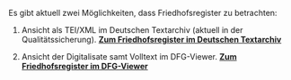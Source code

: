 Es gibt aktuell zwei Möglichkeiten, dass Friedhofsregister zu betrachten:

1. Ansicht als TEI/XML im Deutschen Textarchiv (aktuell in der Qualitätssicherung).
**[Zum Friedhofsregister im Deutschen Textarchiv](http://www.deutschestextarchiv.de/dtaq/book/view/jacobson_strelitzfriedhofsregister_1929)**

2. Ansicht der Digitalisate samt Volltext im DFG-Viewer.
**[Zum Friedhofsregister im DFG-Viewer](https://dfg-viewer.de/show/?tx_dlf[id]=https%3A%2F%2Fsgoettel.github.io%2Fstrelitz%2Ffriedhofsregister_der_juedischen_gemeinde_strelitz%2Fmets.xml)**
